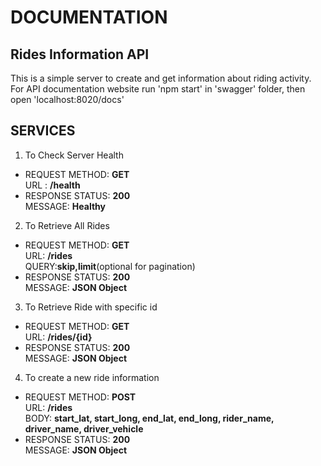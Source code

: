 # DOCUMENTATION

## Rides Information API

This is a simple server to create and get information about riding activity.<br>
For API documentation website run 'npm start' in 'swagger' folder, then open 'localhost:8020/docs'

## SERVICES
1. To Check Server Health<br>
- REQUEST
METHOD: **GET**<br>
URL   : **/health**<br>
- RESPONSE
STATUS: **200**<br>
MESSAGE: **Healthy**
2. To Retrieve All Rides
- REQUEST
METHOD: **GET**<br>
URL: **/rides**<br>
QUERY:**skip,limit**(optional for pagination)
- RESPONSE
STATUS: **200**<br>
MESSAGE: **JSON Object**<br>
3. To Retrieve Ride with specific id<br>
- REQUEST
METHOD: **GET**<br>
URL: **/rides/{id}**<br>
- RESPONSE
STATUS: **200**<br>
MESSAGE: **JSON Object**<br>
4. To create a new ride information<br>
- REQUEST
METHOD: **POST**<br>
URL: **/rides**<br>
BODY: **start_lat, start_long, end_lat, end_long, rider_name, driver_name, driver_vehicle**
- RESPONSE
STATUS: **200**<br>
MESSAGE: **JSON Object**<br>